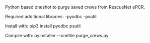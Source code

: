 Python based oneshot to purge saved crews from RescueNet ePCR.

Required additional libraries:
-pyodbc
-psutil

Install with:
pip3 install pyodbc psutil

Compile with:
pyinstaller --onefile purge_crews.py
